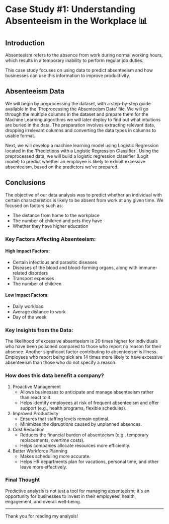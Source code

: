 # Case Study #1: Understanding Absenteeism in the Workplace 📊

## Introduction

Absenteeism refers to the absence from work during normal working hours, which results in a temporary inability to perform regular job duties.

This case study focuses on using data to predict absenteeism and how businesses can use this information to improve productivity.

## Absenteeism Data
We will begin by preprocessing the dataset, with a step-by-step guide available in the 'Preprocessing the Absenteeism Data' file. We will go through the multiple columns in the dataset and prepare them for the Machine Learning algorithms we will later deploy to find out what intuitions are buried in the data. The preparation involves extracting relevant data, dropping irrelevant columns and converting the data types in columns to usable format.

Next, we will develop a machine learning model using Logistic Regression located in the 'Predictions with a Logistic Regression Classifier'. Using the preprocessed data, we will build a logistic regression classifier (Logit model) to predict whether an employee is likely to exhibit excessive absenteeism, based on the predictors we’ve prepared. 


## Conclusions

The objective of our data analysis was to predict whether an individual with certain characteristics is likely to be absent from work at any given time. We focused on factors such as:

* The distance from home to the workplace
* The number of children and pets they have
* Whether they have higher education

### Key Factors Affecting Absenteeism:

#### High Impact Factors:
* Certain infectious and parasitic diseases
* Diseases of the blood and blood-forming organs, along with immune-related disorders
* Transport expenses
* The number of children

#### Low Impact Factors:
* Daily workload
* Average distance to work
* Day of the week

### Key Insights from the Data:

The likelihood of excessive absenteeism is 20 times higher for individuals who have been poisoned compared to those who report no reason for their absence.
Another significant factor contributing to absenteeism is illness. Employees who report being sick are 14 times more likely to have excessive absenteeism than those who do not specify a reason.

### How does this data benefit a company? 

1. Proactive Management
    * Allows businesses to anticipate and manage absenteeism rather than react to it.
    * Helps identify employees at risk of frequent absenteeism and offer support (e.g., health programs, flexible schedules).
2. Improved Productivity
    * Ensures that staffing levels remain optimal.
    * Minimizes the disruptions caused by unplanned absences.
3. Cost Reduction
    * Reduces the financial burden of absenteeism (e.g., temporary replacements, overtime costs).
    * Helps companies allocate resources more efficiently.
4. Better Workforce Planning
    * Makes scheduling more accurate.
    * Helps HR departments plan for vacations, personal time, and other leave more effectively.

### Final Thought
Predictive analysis is not just a tool for managing absenteeism; it's an opportunity for businesses to invest in their employees' health, engagement, and overall well-being.

-------------------------------------------------------------------------------------------------------------------------------

Thank you for reading my analysis!
